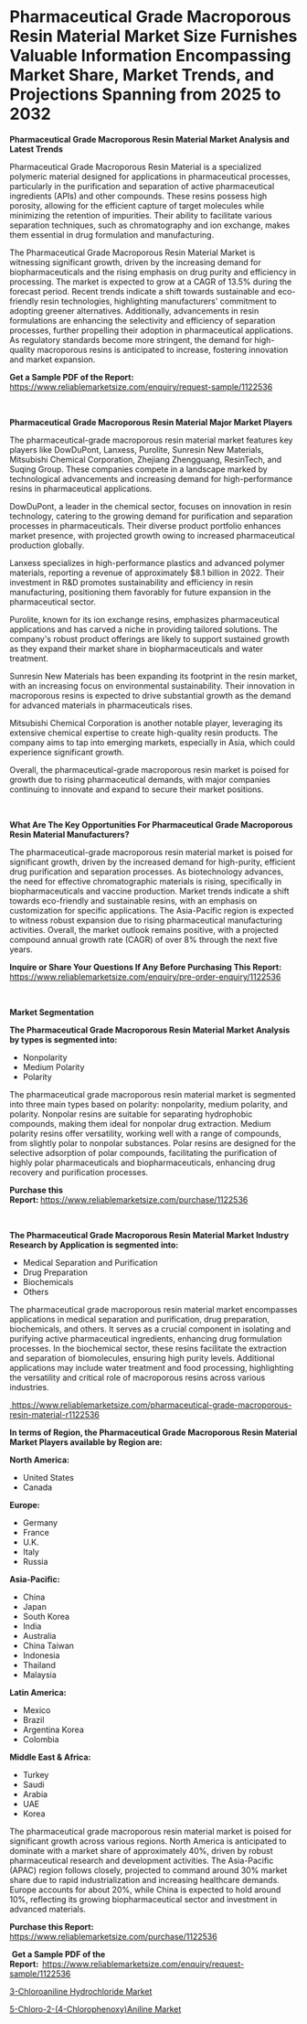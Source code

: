 <p><h1>Pharmaceutical Grade Macroporous Resin Material Market Size Furnishes Valuable Information Encompassing Market Share, Market Trends, and Projections Spanning from 2025 to 2032</h1></p><p><strong>Pharmaceutical Grade Macroporous Resin Material Market Analysis and Latest Trends</strong></p>
<p><p>Pharmaceutical Grade Macroporous Resin Material is a specialized polymeric material designed for applications in pharmaceutical processes, particularly in the purification and separation of active pharmaceutical ingredients (APIs) and other compounds. These resins possess high porosity, allowing for the efficient capture of target molecules while minimizing the retention of impurities. Their ability to facilitate various separation techniques, such as chromatography and ion exchange, makes them essential in drug formulation and manufacturing.</p><p>The Pharmaceutical Grade Macroporous Resin Material Market is witnessing significant growth, driven by the increasing demand for biopharmaceuticals and the rising emphasis on drug purity and efficiency in processing. The market is expected to grow at a CAGR of 13.5% during the forecast period. Recent trends indicate a shift towards sustainable and eco-friendly resin technologies, highlighting manufacturers' commitment to adopting greener alternatives. Additionally, advancements in resin formulations are enhancing the selectivity and efficiency of separation processes, further propelling their adoption in pharmaceutical applications. As regulatory standards become more stringent, the demand for high-quality macroporous resins is anticipated to increase, fostering innovation and market expansion.</p></p>
<p><strong>Get a Sample PDF of the Report:&nbsp;</strong> <a href="https://www.reliablemarketsize.com/enquiry/request-sample/1122536?utm_campaign=1103&utm_medium=2&utm_source=Github&utm_content=ia&utm_term=04042025&utm_id=pharmaceutical-grade-macroporous-resin-material">https://www.reliablemarketsize.com/enquiry/request-sample/1122536</a></p>
<p>&nbsp;</p>
<p><strong>Pharmaceutical Grade Macroporous Resin Material Major Market Players</strong></p>
<p><p>The pharmaceutical-grade macroporous resin material market features key players like DowDuPont, Lanxess, Purolite, Sunresin New Materials, Mitsubishi Chemical Corporation, Zhejiang Zhengguang, ResinTech, and Suqing Group. These companies compete in a landscape marked by technological advancements and increasing demand for high-performance resins in pharmaceutical applications.</p><p>DowDuPont, a leader in the chemical sector, focuses on innovation in resin technology, catering to the growing demand for purification and separation processes in pharmaceuticals. Their diverse product portfolio enhances market presence, with projected growth owing to increased pharmaceutical production globally.</p><p>Lanxess specializes in high-performance plastics and advanced polymer materials, reporting a revenue of approximately $8.1 billion in 2022. Their investment in R&D promotes sustainability and efficiency in resin manufacturing, positioning them favorably for future expansion in the pharmaceutical sector.</p><p>Purolite, known for its ion exchange resins, emphasizes pharmaceutical applications and has carved a niche in providing tailored solutions. The company's robust product offerings are likely to support sustained growth as they expand their market share in biopharmaceuticals and water treatment.</p><p>Sunresin New Materials has been expanding its footprint in the resin market, with an increasing focus on environmental sustainability. Their innovation in macroporous resins is expected to drive substantial growth as the demand for advanced materials in pharmaceuticals rises.</p><p>Mitsubishi Chemical Corporation is another notable player, leveraging its extensive chemical expertise to create high-quality resin products. The company aims to tap into emerging markets, especially in Asia, which could experience significant growth.</p><p>Overall, the pharmaceutical-grade macroporous resin market is poised for growth due to rising pharmaceutical demands, with major companies continuing to innovate and expand to secure their market positions.</p></p>
<p>&nbsp;</p>
<p><strong>What Are The Key Opportunities For Pharmaceutical Grade Macroporous Resin Material Manufacturers?</strong></p>
<p><p>The pharmaceutical-grade macroporous resin material market is poised for significant growth, driven by the increased demand for high-purity, efficient drug purification and separation processes. As biotechnology advances, the need for effective chromatographic materials is rising, specifically in biopharmaceuticals and vaccine production. Market trends indicate a shift towards eco-friendly and sustainable resins, with an emphasis on customization for specific applications. The Asia-Pacific region is expected to witness robust expansion due to rising pharmaceutical manufacturing activities. Overall, the market outlook remains positive, with a projected compound annual growth rate (CAGR) of over 8% through the next five years.</p></p>
<p><strong>Inquire or Share Your Questions If Any Before Purchasing This Report:</strong> <a href="https://www.reliablemarketsize.com/enquiry/pre-order-enquiry/1122536?utm_campaign=1103&utm_medium=2&utm_source=Github&utm_content=ia&utm_term=04042025&utm_id=pharmaceutical-grade-macroporous-resin-material">https://www.reliablemarketsize.com/enquiry/pre-order-enquiry/1122536</a></p>
<p>&nbsp;</p>
<p><strong>Market Segmentation</strong></p>
<p><strong>The Pharmaceutical Grade Macroporous Resin Material Market Analysis by types is segmented into:</strong></p>
<p><ul><li>Nonpolarity</li><li>Medium Polarity</li><li>Polarity</li></ul></p>
<p><p>The pharmaceutical grade macroporous resin material market is segmented into three main types based on polarity: nonpolarity, medium polarity, and polarity. Nonpolar resins are suitable for separating hydrophobic compounds, making them ideal for nonpolar drug extraction. Medium polarity resins offer versatility, working well with a range of compounds, from slightly polar to nonpolar substances. Polar resins are designed for the selective adsorption of polar compounds, facilitating the purification of highly polar pharmaceuticals and biopharmaceuticals, enhancing drug recovery and purification processes.</p></p>
<p><strong>Purchase this Report:&nbsp;</strong><a href="https://www.reliablemarketsize.com/purchase/1122536?utm_campaign=1103&utm_medium=2&utm_source=Github&utm_content=ia&utm_term=04042025&utm_id=pharmaceutical-grade-macroporous-resin-material">https://www.reliablemarketsize.com/purchase/1122536</a></p>
<p>&nbsp;</p>
<p><strong>The Pharmaceutical Grade Macroporous Resin Material Market Industry Research by Application is segmented into:</strong></p>
<p><ul><li>Medical Separation and Purification</li><li>Drug Preparation</li><li>Biochemicals</li><li>Others</li></ul></p>
<p><p>The pharmaceutical grade macroporous resin material market encompasses applications in medical separation and purification, drug preparation, biochemicals, and others. It serves as a crucial component in isolating and purifying active pharmaceutical ingredients, enhancing drug formulation processes. In the biochemical sector, these resins facilitate the extraction and separation of biomolecules, ensuring high purity levels. Additional applications may include water treatment and food processing, highlighting the versatility and critical role of macroporous resins across various industries.</p></p>
<p><a href="https://www.reliablemarketsize.com/pharmaceutical-grade-macroporous-resin-material-r1122536?utm_campaign=1103&utm_medium=2&utm_source=Github&utm_content=ia&utm_term=04042025&utm_id=pharmaceutical-grade-macroporous-resin-material">&nbsp;https://www.reliablemarketsize.com/pharmaceutical-grade-macroporous-resin-material-r1122536</a></p>
<p><strong>In terms of Region, the Pharmaceutical Grade Macroporous Resin Material Market Players available by Region are:</strong></p>
<p>
    <p> <strong> North America: </strong>
        <ul>
            <li>United States</li>
            <li>Canada</li>
        </ul>
        </p> 
    <p> <strong> Europe: </strong>
        <ul>
            <li>Germany</li>
            <li>France</li>
            <li>U.K.</li>
            <li>Italy</li>
            <li>Russia</li>
        </ul>
        </p> 
    <p> <strong> Asia-Pacific: </strong>
        <ul>
            <li>China</li>
            <li>Japan</li>
            <li>South Korea</li>
            <li>India</li>
            <li>Australia</li>
            <li>China Taiwan</li>
            <li>Indonesia</li>
            <li>Thailand</li>
            <li>Malaysia</li>
        </ul>
        </p> 
    <p> <strong> Latin America: </strong>
        <ul>
            <li>Mexico</li>
            <li>Brazil</li>
            <li>Argentina Korea</li>
            <li>Colombia</li>
        </ul>
        </p> 
    <p> <strong> Middle East & Africa: </strong>
        <ul>
            <li>Turkey</li>
            <li>Saudi</li>
            <li>Arabia</li>
            <li>UAE</li>
            <li>Korea</li>
        </ul>
    </p>
    </p>
<p><p>The pharmaceutical grade macroporous resin material market is poised for significant growth across various regions. North America is anticipated to dominate with a market share of approximately 40%, driven by robust pharmaceutical research and development activities. The Asia-Pacific (APAC) region follows closely, projected to command around 30% market share due to rapid industrialization and increasing healthcare demands. Europe accounts for about 20%, while China is expected to hold around 10%, reflecting its growing biopharmaceutical sector and investment in advanced materials.</p></p>
<p><strong>Purchase this Report: </strong><a href="https://www.reliablemarketsize.com/purchase/1122536?utm_campaign=1103&utm_medium=2&utm_source=Github&utm_content=ia&utm_term=04042025&utm_id=pharmaceutical-grade-macroporous-resin-material">https://www.reliablemarketsize.com/purchase/1122536</a></p>
<p>&nbsp;<strong>Get a Sample PDF of the Report:&nbsp;&nbsp;</strong><a href="https://www.reliablemarketsize.com/enquiry/request-sample/1122536?utm_campaign=1103&utm_medium=2&utm_source=Github&utm_content=ia&utm_term=04042025&utm_id=pharmaceutical-grade-macroporous-resin-material">https://www.reliablemarketsize.com/enquiry/request-sample/1122536</a></p>
<p><strong></strong></p>
<p><p><a href="https://github.com/gdfhhhj/Market-Research-Report-List-7/blob/main/3-chloroaniline-hydrochloride-market.md?utm_campaign=1103&utm_medium=2&utm_source=Github&utm_content=ia&utm_term=04042025&utm_id=pharmaceutical-grade-macroporous-resin-material">3-Chloroaniline Hydrochloride Market</a></p><p><a href="https://github.com/auriashetzxj/Market-Research-Report-List-1/blob/main/5-chloro-2-4-chlorophenoxyaniline-market.md?utm_campaign=1103&utm_medium=2&utm_source=Github&utm_content=ia&utm_term=04042025&utm_id=pharmaceutical-grade-macroporous-resin-material">5-Chloro-2-(4-Chlorophenoxy)Aniline Market</a></p></p>